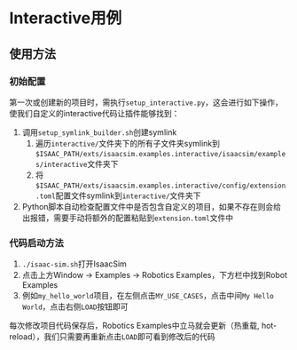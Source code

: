 # Interactive用例
## 使用方法
### 初始配置
第一次或创建新的项目时，需执行`setup_interactive.py`，这会进行如下操作，使我们自定义的interactive代码让插件能够找到：
1. 调用`setup_symlink_builder.sh`创建symlink
    1. 遍历`interactive/`文件夹下的所有子文件夹symlink到`$ISAAC_PATH/exts/isaacsim.examples.interactive/isaacsim/examples/interactive`文件夹下
    2. 将`$ISAAC_PATH/exts/isaacsim.examples.interactive/config/extension.toml`配置文件symlink到`interactive/`文件夹下
2. Python脚本自动检查配置文件中是否包含自定义的项目，如果不存在则会给出报错，需要手动将额外的配置粘贴到`extension.toml`文件中

### 代码启动方法
1. `./isaac-sim.sh`打开IsaacSim
2. 点击上方Window -> Examples -> Robotics Examples，下方栏中找到Robot Examples
3. 例如`my_hello_world`项目，在左侧点击`MY_USE_CASES`，点击中间`My Hello World`，点击右侧`LOAD`按钮即可

每次修改项目代码保存后，Robotics Examples中立马就会更新（热重载, hot-reload），我们只需要再重新点击`LOAD`即可看到修改后的代码
